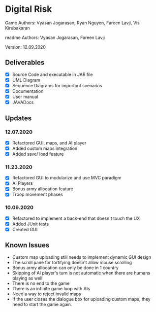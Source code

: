 # Digital Risk

Game Authors: Vyasan Jogarasan, Ryan Nguyen, Fareen Lavji, Vis Kirubakaran

readme Authors: Vyasan Jogarasan, Fareen Lavji

Version: 12.09.2020

## Deliverables
- [x] Source Code and executable in JAR file
- [x] UML Diagram
- [x] Sequence Diagrams for important scenarios
- [x] Documentation 
- [x] User manual
- [x] JAVADocs

## Updates
### 12.07.2020
- [x] Refactored GUI, maps, and AI player
- [x] Added custom maps integration
- [x] Added save/ load feature

### 11.23.2020
- [x] Refactored GUI to modularize and use MVC paradigm
- [x] AI Players
- [x] Bonus army allocation feature
- [x] Troop movement phases

### 10.09.2020
- [x] Refactored to implement a back-end that doesn't touch the UX
- [x] Added JUnit tests
- [x] Created GUI

## Known Issues
* Custom map uploading still needs to implement dynamic GUI design
* The scroll pane for fortifying doesn't allow mouse scrolling
* Bonus army allocation can only be done in 1 country
* Skipping of AI player's turn is not automatic when there are humans playing as well
* There is no end to the game
* There is an infinite game loop with AIs
* Need a way to reject invalid maps
* If the user closes the dialogue box for uploading custom maps, they need to start the game again.
